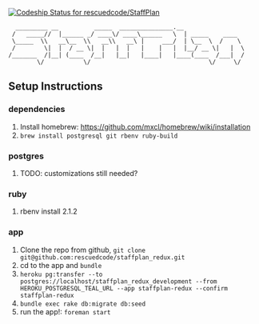 [ ![Codeship Status for rescuedcode/StaffPlan](https://codeship.io/projects/f2256780-fbb7-0131-9c0c-6695216aa8a8/status)](https://codeship.io/projects/29230)

      _________ __          _____  _______________.__
     /   _____//  |______ _/ ____\/ ____\______   \  | _____    ____  
     \_____  \\   __\__  \\   __\\   __\ |     ___/  | \__  \  /    \
     /        \|  |  / __ \|  |   |  |   |    |   |  |__/ __ \|   |  \
    /_______  /|__| (____  /__|   |__|   |____|   |____(____  /___|  /
            \/           \/                                 \/     \/

## Setup Instructions

### dependencies
  1. Install homebrew: https://github.com/mxcl/homebrew/wiki/installation
  1. `brew install postgresql git rbenv ruby-build`
  
### postgres
  1. TODO: customizations still needed?

### ruby
  1. rbenv install 2.1.2
    
### app
  1. Clone the repo from github, `git clone git@github.com:rescuedcode/staffplan_redux.git`
  1. cd to the app and `bundle`
  1. `heroku pg:transfer --to postgres://localhost/staffplan_redux_development --from HEROKU_POSTGRESQL_TEAL_URL --app staffplan-redux --confirm staffplan-redux`
  1. `bundle exec rake db:migrate db:seed`
  1. run the app!: `foreman start`
